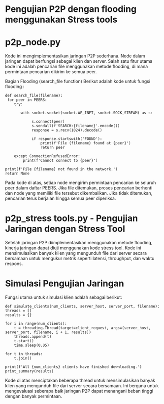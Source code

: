 # Pengujian P2P dengan flooding menggunakan Stress tools
# p2p_node.py 
Kode ini mengimplementasikan jaringan P2P sederhana. Node dalam jaringan dapat berfungsi sebagai klien dan server. Salah satu fitur utama kode ini adalah pencarian file menggunakan metode flooding, di mana permintaan pencarian dikirim ke semua peer.

Bagian Flooding (search_file function)
Berikut adalah kode untuk fungsi flooding :

    def search_file(filename):
     for peer in PEERS:
        try:
        
           with socket.socket(socket.AF_INET, socket.SOCK_STREAM) as s:
           
                s.connect(peer)
                s.sendall(f'SEARCH:{filename}'.encode())
                response = s.recv(1024).decode()
                
                if response.startswith('FOUND'):
                    print(f'File {filename} found at {peer}')
                    return peer

        except ConnectionRefusedError:
            print(f'Cannot connect to {peer}')

    print(f'File {filename} not found in the network.')
    return None

Pada kode di atas, setiap node mengirim permintaan pencarian ke seluruh peer dalam daftar PEERS. Jika file ditemukan, proses pencarian berhenti dan node yang memiliki file tersebut dikembalikan. Jika tidak ditemukan, pencarian terus berjalan hingga semua peer diperiksa.
# p2p_stress tools.py - Pengujian Jaringan dengan Stress Tool
Setelah jaringan P2P diimplementasikan menggunakan metode flooding, kinerja jaringan dapat diuji menggunakan kode stress tool. Kode ini mensimulasikan banyak klien yang mengunduh file dari server secara bersamaan untuk mengukur metrik seperti latensi, throughput, dan waktu respons.

# Simulasi Pengujian Jaringan
Fungsi utama untuk simulasi klien adalah sebagai berikut:

    def simulate_clients(num_clients, server_host, server_port, filename):
    threads = []
    results = {}

    for i in range(num_clients):
        t = threading.Thread(target=client_request, args=(server_host, server_port, filename, i + 1, results))
        threads.append(t)
        t.start()
        time.sleep(0.05)

    for t in threads:
        t.join()

    print(f'All {num_clients} clients have finished downloading.')
    print_summary(results)

Kode di atas menciptakan beberapa thread untuk mensimulasikan banyak klien yang mengunduh file dari server secara bersamaan. Ini berguna untuk mengevaluasi seberapa baik jaringan P2P dapat menangani beban tinggi dengan banyak permintaan.





